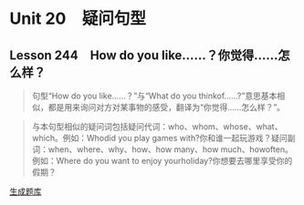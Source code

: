 ﻿ # Unit 20　疑问句型
 ## Lesson 244　How do you like……？你觉得……怎么样？
 
> 句型“How do you like……？”与“What do you thinkof……?”意思基本相似，都是用来询问对方对某事物的感受，翻译为“你觉得……怎么样？”。

> 与本句型相似的疑问词包括疑问代词：who、whom、whose、what、which。例如：Whodid you play games with?你和谁一起玩游戏？疑问副词：when、where、why、how、how many、how much、howoften。例如：Where do you want to enjoy yourholiday?你想要去哪里享受你的假期？


 [生成题库](./question/f244.json)